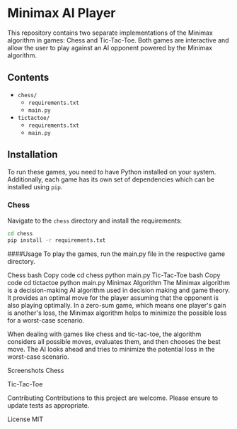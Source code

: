 
# Minimax AI Player

This repository contains two separate implementations of the Minimax algorithm in games: Chess and Tic-Tac-Toe. Both games are interactive and allow the user to play against an AI opponent powered by the Minimax algorithm.

## Contents

- `chess/`
  - `requirements.txt`
  - `main.py`
- `tictactoe/`
  - `requirements.txt`
  - `main.py`

## Installation

To run these games, you need to have Python installed on your system. Additionally, each game has its own set of dependencies which can be installed using `pip`.

### Chess

Navigate to the `chess` directory and install the requirements:

```bash
cd chess
pip install -r requirements.txt
```

####Usage
To play the games, run the main.py file in the respective game directory.

Chess
bash
Copy code
cd chess
python main.py
Tic-Tac-Toe
bash
Copy code
cd tictactoe
python main.py
Minimax Algorithm
The Minimax algorithm is a decision-making AI algorithm used in decision making and game theory. It provides an optimal move for the player assuming that the opponent is also playing optimally. In a zero-sum game, which means one player's gain is another's loss, the Minimax algorithm helps to minimize the possible loss for a worst-case scenario.

When dealing with games like chess and tic-tac-toe, the algorithm considers all possible moves, evaluates them, and then chooses the best move. The AI looks ahead and tries to minimize the potential loss in the worst-case scenario.

Screenshots
Chess

Tic-Tac-Toe

Contributing
Contributions to this project are welcome. Please ensure to update tests as appropriate.

License
MIT
